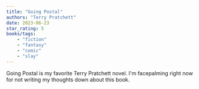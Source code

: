 ```yaml
---
title: "Going Postal"
authors: "Terry Pratchett"
date: 2023-06-23
star_rating: 5
books/tags:
    - "fiction"
    - "fantasy"
    - "comic"
    - "slay"
---
```

Going Postal is my favorite Terry Pratchett novel. I'm facepalming right now for not writing my thoughts down about this book.

<!--more-->